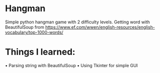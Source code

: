 # Hangman
Simple python hangman game with 2 difficulty levels. Getting word with BeautifulSoup from https://www.ef.com/wwen/english-resources/english-vocabulary/top-1000-words/

# Things I learned:
 • Parsing string with BeautifulSoup
 • Using Tkinter for simple GUI
